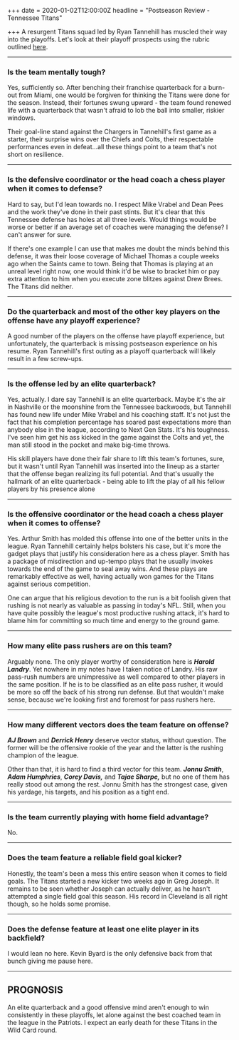+++
date = 2020-01-02T12:00:00Z
headline = "Postseason Review - Tennessee Titans"

+++
A resurgent Titans squad led by Ryan Tannehill has muscled their way into the playoffs. Let's look at their playoff prospects using the rubric outlined [here](https://owlpicks.com/posts/postseason-review-team-assessment-rubric/ "Rubric").

***

### Is the team mentally tough?

Yes, sufficiently so. After benching their franchise quarterback for a burn-out from Miami, one would be forgiven for thinking the Titans were done for the season. Instead, their fortunes swung upward - the team found renewed life with a quarterback that wasn't afraid to lob the ball into smaller, riskier windows.

Their goal-line stand against the Chargers in Tannehill's first game as a starter, their surprise wins over the Chiefs and Colts, their respectable performances even in defeat...all these things point to a team that's not short on resilience.

***

### Is the defensive coordinator or the head coach a chess player when it comes to defense?

Hard to say, but I'd lean towards no. I respect Mike Vrabel and Dean Pees and the work they've done in their past stints. But it's clear that this Tennessee defense has holes at all three levels. Would things would be worse or better if an average set of coaches were managing the defense? I can't answer for sure.

If there's one example I can use that makes me doubt the minds behind this defense, it was their loose coverage of Michael Thomas a couple weeks ago when the Saints came to town. Being that Thomas is playing at an unreal level right now, one would think it'd be wise to bracket him or pay extra attention to him when you execute zone blitzes against Drew Brees. The Titans did neither. 

***

### Do the quarterback and most of the other key players on the offense have any playoff experience?

A good number of the players on the offense have playoff experience, but unfortunately, the quarterback is missing postseason experience on his resume. Ryan Tannehill's first outing as a playoff quarterback will likely result in a few screw-ups.

***

### Is the offense led by an elite quarterback?

Yes, actually. I dare say Tannehill is an elite quarterback. Maybe it's the air in Nashville or the moonshine from the Tennessee backwoods, but Tannehill has found new life under Mike Vrabel and his coaching staff. It's not just the fact that his completion percentage has soared past expectations more than anybody else in the league, according to Next Gen Stats. It's his toughness. I've seen him get his ass kicked in the game against the Colts and yet, the man still stood in the pocket and make big-time throws.

His skill players have done their fair share to lift this team's fortunes, sure, but it wasn't until Ryan Tannehill was inserted into the lineup as a starter that the offense began realizing its full potential. And that's usually the hallmark of an elite quarterback - being able to lift the play of all his fellow players by his presence alone

***

### Is the offensive coordinator or the head coach a chess player when it comes to offense?

Yes. Arthur Smith has molded this offense into one of the better units in the league. Ryan Tannehill certainly helps bolsters his case, but it's more the gadget plays that justify his consideration here as a chess player. Smith has a package of misdirection and up-tempo plays that he usually invokes towards the end of the game to seal away wins. And these plays are remarkably effective as well, having actually won games for the Titans against serious competition.

One can argue that his religious devotion to the run is a bit foolish given that rushing is not nearly as valuable as passing in today's NFL. Still, when you have quite possibly the league's most productive rushing attack, it's hard to blame him for committing so much time and energy to the ground game. 

***

### How many elite pass rushers are on this team?

Arguably none. The only player worthy of consideration here is **_Harold Landry_**. Yet nowhere in my notes have I taken notice of Landry. His raw pass-rush numbers are unimpressive as well compared to other players in the same position. If he is to be classified as an elite pass rusher, it would be more so off the back of his strong run defense. But that wouldn't make sense, because we're looking first and foremost for pass rushers here.

***

### How many different vectors does the team feature on offense?

**_AJ Brown_** and **_Derrick Henry_** deserve vector status, without question. The former will be the offensive rookie of the year and the latter is the rushing champion of the league.

Other than that, it is hard to find a third vector for this team. **_Jonnu Smith_**, **_Adam Humphries_**, **_Corey Davis,_** and **_Tajae Sharpe,_** but no one of them has really stood out among the rest. Jonnu Smith has the strongest case, given his yardage, his targets, and his position as a tight end.

***

### Is the team currently playing with home field advantage?

No.

***

### Does the team feature a reliable field goal kicker?

Honestly, the team's been a mess this entire season when it comes to field goals. The Titans started a new kicker two weeks ago in Greg Joseph. It remains to be seen whether Joseph can actually deliver, as he hasn't attempted a single field goal this season. His record in Cleveland is all right though, so he holds some promise.

***

### Does the defense feature at least one elite player in its backfield?

I would lean no here. Kevin Byard is the only defensive back from that bunch giving me pause here.

***

## PROGNOSIS

An elite quarterback and a good offensive mind aren't enough to win consistently in these playoffs, let alone against the best coached team in the league in the Patriots. I expect an early death for these Titans in the Wild Card round.